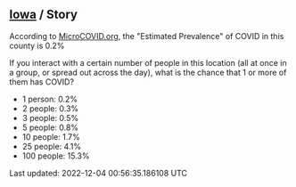 
## [Iowa](/united-states/iowa) / Story

According to [MicroCOVID.org](http://microcovid.org),
the "Estimated Prevalence" of COVID in this county is 0.2%

If you interact with a certain number of people in this location
(all at once in a group, or spread out across the day), what is the chance that
1 or more of them has COVID?

- 1 person: 0.2%
- 2 people: 0.3%
- 3 people: 0.5%
- 5 people: 0.8%
- 10 people: 1.7%
- 25 people: 4.1%
- 100 people: 15.3%

Last updated: 2022-12-04 00:56:35.186108 UTC
